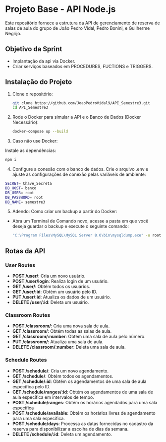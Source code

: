 # Projeto Base - API Node.js

Este repositório fornece a estrutura da API de gerenciamento de reserva de salas de aula do grupo de João Pedro Vidal, Pedro Bonini, e Guilherme Negrijo.

## Objetivo da Sprint

- Implantação da api via Docker. 
- Criar serviços baseados em PROCEDURES, FUCTIONS e TRIGGERS.

## Instalação do Projeto

1. Clone o repositório:
   ```sh
   git clone https://github.com/JoaoPedroVidal9/API_Semestre3.git
   cd API_Semestre3

2. Rode o Docker para simular a API e o Banco de Dados (Docker Necessário):

   ```sh
   docker-compose up --build
   ```

3. Caso não use Docker:

Instale as dependências:

   ```sh
   npm i
   ```

4. Configure a conexão com o banco de dados. Crie o arquivo .env e ajuste as configurações de conexão pelas variáveis de ambiente:

```sh
SECRET= Chave_Secreta
DB_HOST= banco
DB_USER= root
DB_PASSWORD= root
DB_NAME= semestre3
```

5. Adendo: Como criar um backup a partir do Docker:

- Abra um Terminal de Comando novo, acesse a pasta em que você deseja guardar o backup e execute o seguinte comando:

   ```sh
   "C:\Program Files\MySQL\MySQL Server 8.0\bin\mysqldump.exe" -u root -p semestre3 > init.sql


## Rotas da API

### User Routes
- **POST /user/**: Cria um novo usuário.
- **POST /user/login**: Realiza login de um usuário.
- **GET /user/**: Obtém todos os usuários.
- **GET /user/:id**: Obtém um usuário pelo ID.
- **PUT /user/:id**: Atualiza os dados de um usuário.
- **DELETE /user/:id**: Deleta um usuário.

### Classroom Routes
- **POST /classroom/**: Cria uma nova sala de aula.
- **GET /classroom/**: Obtém todas as salas de aula.
- **GET /classroom/:number**: Obtém uma sala de aula pelo número.
- **PUT /classroom/**: Atualiza uma sala de aula.
- **DELETE /classroom/:number**: Deleta uma sala de aula.

### Schedule Routes
- **POST /schedule/**: Cria um novo agendamento.
- **GET /schedule/**: Obtém todos os agendamentos.
- **GET /schedule/:id**: Obtém os agendamentos de uma sala de aula específica pelo ID.
- **GET /schedule/ranges/:id**: Obtém os agendamentos de uma sala de aula específica em intervalos de tempo.
- **POST /schedule/ranges**: Obtém os horários agendados para uma sala específica
- **POST /schedule/available**: Obtém os horários livres de agendamento para uma sala específica.
- **POST /schedule/days**: Processa as datas fornecidas no cadastro da reserva para disponibilizar a escolha de dias da semana.
- **DELETE /schedule/:id**: Deleta um agendamento.
